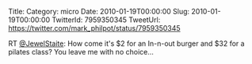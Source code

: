 Title: 
Category: micro
Date: 2010-01-19T00:00:00
Slug: 2010-01-19T00:00:00
TwitterId: 7959350345
TweetUrl: https://twitter.com/mark_philpot/status/7959350345

RT [@JewelStaite](https://twitter.com/JewelStaite): How come it's $2 for an In-n-out burger and $32 for a pilates class? You leave me with no choice...